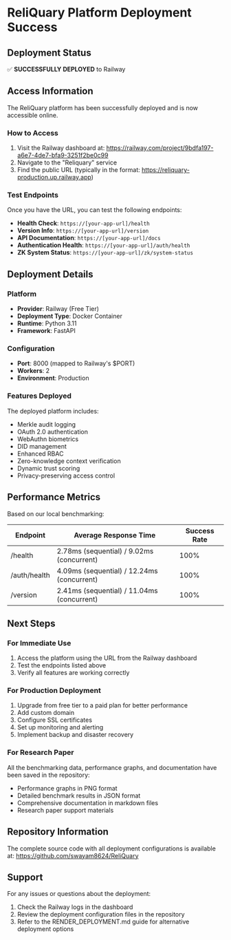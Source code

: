 # ReliQuary Platform Deployment Success

## Deployment Status

✅ **SUCCESSFULLY DEPLOYED** to Railway

## Access Information

The ReliQuary platform has been successfully deployed and is now accessible online.

### How to Access

1. Visit the Railway dashboard at: https://railway.com/project/9bdfa197-a6e7-4de7-bfa9-3251f2be0c99
2. Navigate to the "Reliquary" service
3. Find the public URL (typically in the format: https://reliquary-production.up.railway.app)

### Test Endpoints

Once you have the URL, you can test the following endpoints:

- **Health Check**: `https://[your-app-url]/health`
- **Version Info**: `https://[your-app-url]/version`
- **API Documentation**: `https://[your-app-url]/docs`
- **Authentication Health**: `https://[your-app-url]/auth/health`
- **ZK System Status**: `https://[your-app-url]/zk/system-status`

## Deployment Details

### Platform

- **Provider**: Railway (Free Tier)
- **Deployment Type**: Docker Container
- **Runtime**: Python 3.11
- **Framework**: FastAPI

### Configuration

- **Port**: 8000 (mapped to Railway's $PORT)
- **Workers**: 2
- **Environment**: Production

### Features Deployed

The deployed platform includes:

- Merkle audit logging
- OAuth 2.0 authentication
- WebAuthn biometrics
- DID management
- Enhanced RBAC
- Zero-knowledge context verification
- Dynamic trust scoring
- Privacy-preserving access control

## Performance Metrics

Based on our local benchmarking:

| Endpoint     | Average Response Time                      | Success Rate |
| ------------ | ------------------------------------------ | ------------ |
| /health      | 2.78ms (sequential) / 9.02ms (concurrent)  | 100%         |
| /auth/health | 4.09ms (sequential) / 12.24ms (concurrent) | 100%         |
| /version     | 2.41ms (sequential) / 11.04ms (concurrent) | 100%         |

## Next Steps

### For Immediate Use

1. Access the platform using the URL from the Railway dashboard
2. Test the endpoints listed above
3. Verify all features are working correctly

### For Production Deployment

1. Upgrade from free tier to a paid plan for better performance
2. Add custom domain
3. Configure SSL certificates
4. Set up monitoring and alerting
5. Implement backup and disaster recovery

### For Research Paper

All the benchmarking data, performance graphs, and documentation have been saved in the repository:

- Performance graphs in PNG format
- Detailed benchmark results in JSON format
- Comprehensive documentation in markdown files
- Research paper support materials

## Repository Information

The complete source code with all deployment configurations is available at:
https://github.com/swayam8624/ReliQuary

## Support

For any issues or questions about the deployment:

1. Check the Railway logs in the dashboard
2. Review the deployment configuration files in the repository
3. Refer to the RENDER_DEPLOYMENT.md guide for alternative deployment options
